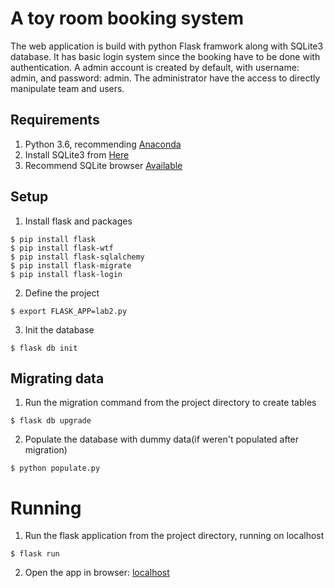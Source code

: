 A toy room booking system
=====
The web application is build with python Flask framwork along with SQLite3 database. It has basic login system since the booking have to be done with authentication. A admin account is created by default, with username: admin, and password: admin. The administrator have the access to directly manipulate team and users. 

## Requirements
1. Python 3.6, recommending [Anaconda](https://anaconda.org/anaconda/python)
2. Install SQLite3 from [Here](http://www.sqlite.org/download.html)
3. Recommend SQLite browser [Available](http://sqlitebrowser.org/)

## Setup
1. Install flask and packages
```
$ pip install flask
$ pip install flask-wtf
$ pip install flask-sqlalchemy
$ pip install flask-migrate
$ pip install flask-login
```
2. Define the project
```
$ export FLASK_APP=lab2.py
```

3. Init the database
```
$ flask db init
```

## Migrating data
1. Run the migration command from the project directory to create tables
```
$ flask db upgrade
```
2. Populate the database with dummy data(if weren't populated after migration)
```
$ python populate.py
```

# Running
1. Run the flask application from the project directory, running on localhost
```
$ flask run
```
2. Open the app in browser: [localhost](http://127.0.0.1:5000/)
